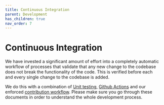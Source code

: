 ```yaml
---
title: Continuous Integration
parent: Development
has_children: true
nav_order: 7
---
```


# Continuous Integration

We have invested a significant amount of effort into a completely automatic workflow of processes that validate that any new change to the codebase does not break the functionality of the code. This is verified before each and every single change to the codebase is added.

We do this with a combination of [Unit testing](writingtest.md), [Github Actions](ci_ghactions.md) and our enforced [contribution workflow](contr_guide.md). Please make sure you go through these documents in order to understand the whole development process.

